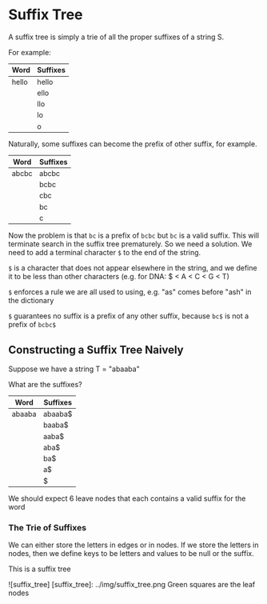 # Suffix Tree
A suffix tree is simply a trie of all the proper suffixes of a string S.

For example:

| Word  | Suffixes |
|-------|----------|
| hello | hello    |
|       |  ello    |
|       |   llo    |
|       |    lo    |
|       |     o    |

Naturally, some suffixes can become the prefix of other suffix, for example.

| Word  | Suffixes |
|-------|----------|
| abcbc | abcbc    |
|       | bcbc     |
|       | cbc      |
|       | bc       |
|       | c        |

Now the problem is that `bc` is a prefix of `bcbc` but `bc` is a valid suffix. This will terminate search in the suffix tree prematurely. So we need a solution. We need to add a terminal character `$` to the end of the string.

`$` is a character that does not appear elsewhere in the string, and we define it to be less than other characters (e.g. for DNA: $ < A < C < G < T)

`$` enforces a rule we are all used to using, e.g. "as" comes before "ash" in the dictionary

`$` guarantees no suffix is a prefix of any other suffix, because `bc$` is not a prefix of `bcbc$`

## Constructing a Suffix Tree Naively
Suppose we have a string T = "abaaba"

What are the suffixes?

| Word   | Suffixes  |
|--------|-----------|
| abaaba | abaaba$ |
|        | baaba$  |
|        | aaba$   |
|        | aba$    |
|        | ba$     |
|        | a$      |
|        | $       |

We should expect 6 leave nodes that each contains a valid suffix for the word

### The Trie of Suffixes
We can either store the letters in edges or in nodes. If we store the letters in nodes, then we define keys to be letters and values to be null or the suffix.

This is a suffix tree

![suffix_tree]
[suffix_tree]: ../img/suffix_tree.png
Green squares are the leaf nodes
